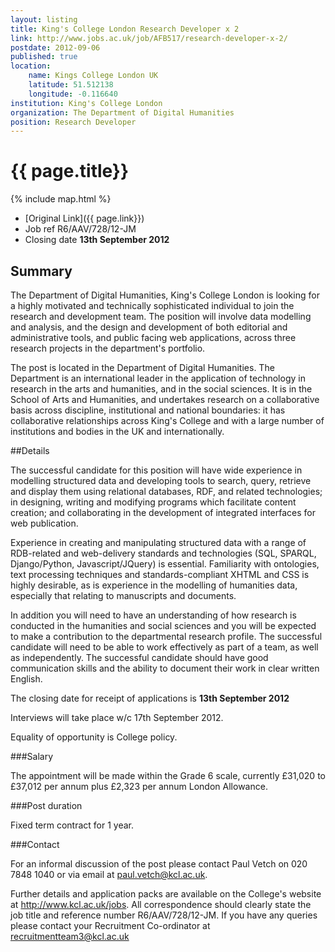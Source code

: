 ```yaml
---
layout: listing
title: King's College London Research Developer x 2
link: http://www.jobs.ac.uk/job/AFB517/research-developer-x-2/
postdate: 2012-09-06
published: true
location:
    name: Kings College London UK
    latitude: 51.512138
    longitude: -0.116640
institution: King's College London
organization: The Department of Digital Humanities
position: Research Developer
---
```



# {{ page.title}}

{% include map.html %}



* [Original Link]({{ page.link}})
* Job ref R6/AAV/728/12-JM
* Closing date **13th September 2012**

## Summary

The Department of Digital Humanities, King's College London is looking for a highly motivated and technically sophisticated individual to join the research and development team. The position will involve data modelling and analysis, and the design and development of both editorial and administrative tools, and public facing web applications, across three research projects in the department's portfolio.

The post is located in the Department of Digital Humanities. The Department is an international leader in the application of technology in research in the arts and humanities, and in the social sciences.  It is in the School of Arts and Humanities, and undertakes research on a collaborative basis across discipline, institutional and national boundaries: it has collaborative relationships across King's College and with a large number of institutions and bodies in the UK and internationally. 

##Details

The successful candidate for this position will have wide experience in modelling structured data and developing tools to search, query, retrieve and display them using relational databases, RDF, and related technologies; in designing, writing and modifying programs which facilitate content creation; and collaborating in the development of integrated interfaces for web publication.

Experience in creating and manipulating structured data with a range of RDB-related and web-delivery standards and technologies (SQL, SPARQL, Django/Python, Javascript/JQuery) is essential. Familiarity with ontologies, text processing techniques and standards-compliant XHTML and CSS is highly desirable, as is experience in the modelling of humanities data, especially that relating to manuscripts and documents.

In addition you will need to have an understanding of how research is conducted in the humanities and social sciences and you will be expected to make a contribution to the departmental research profile. The successful candidate will need to be able to work effectively as part of a team, as well as independently. The successful candidate should have good communication skills and the ability to document their work in clear written English.

The closing date for receipt of applications is **13th September 2012**

Interviews will take place w/c 17th September 2012.

Equality of opportunity is College policy.

###Salary

The appointment will be made within the Grade 6 scale, currently &pound;31,020 to &pound;37,012 per annum plus &pound;2,323 per annum London Allowance.

###Post duration

Fixed term contract for 1 year.

###Contact

For an informal discussion of the post please contact Paul Vetch on 020 7848 1040 or via email at <paul.vetch@kcl.ac.uk>.

Further details and application packs are available on the College's website at <http://www.kcl.ac.uk/jobs>. All correspondence should clearly state the job title and reference number R6/AAV/728/12-JM. If you have any queries please contact your Recruitment Co-ordinator at <recruitmentteam3@kcl.ac.uk>